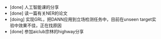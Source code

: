 * [done] 人工智能课的分享
* [done] 读一篇有关NER的论文
* [doing] 实现GRL，把DANN应用到立场检测任务中，目前在unseen target实验中效果不佳，正在找原因
* [done] 参加aiclub宗林的highway分享
